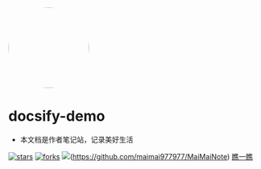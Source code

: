 <!-- _coverpage.md -->
<!-- 封面 -->



<img width="160px" style="border-radius: 50%" bor src="https://cdn.staticaly.com/gh/maimai977977/images@master/202306011344190.jpg">

# **docsify-demo**

- 本文档是作者笔记站，记录美好生活

[![stars](https://badgen.net/github/stars/maimai977977/MaiMaiNote?color=4ab8a1)](https://github.com/maimai977977/MaiMaiNote)
[![forks](https://badgen.net/github/forks/maimai977977/MaiMaiNote?color=4ab8a1)](https://github.com/maimai977977/MaiMaiNote)
![](https://img.shields.io/badge/%E6%91%B8%E9%B1%BC-%E7%A8%8B%E5%BA%8F%E5%91%98-green)(https://github.com/maimai977977/MaiMaiNote)
[瞧一瞧](/README.md)

